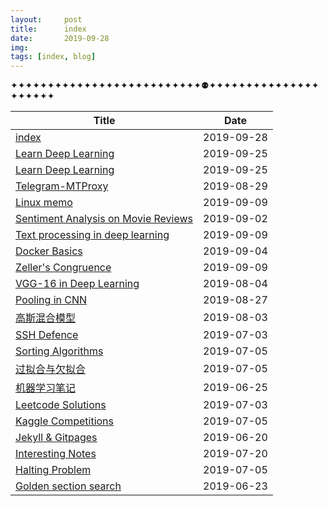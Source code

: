 ```yaml
---
layout:     post
title:      index
date:       2019-09-28
img: 
tags: [index, blog]
---
```


✦✦✦✦✦✦✦✦✦✦✦✦✦✦✦✦✦✦✦✦✦✦✦✦✦✦⚉✦✦✦✦✦✦✦✦✦✦✦✦✦✦✦✦✦✦✦✦✦

|Title|Date|
|---|---|
|[index]({{site.baseurl}}/index) | 2019-09-28 |
|[Learn Deep Learning]({{site.baseurl}}/Learn-Deep-Learning) | 2019-09-25 |
|[Learn Deep Learning]({{site.baseurl}}/Learn-Deep-Learning) | 2019-09-25 |
|[Telegram-MTProxy]({{site.baseurl}}/Telegram-MTProxy) | 2019-08-29 |
|[Linux memo]({{site.baseurl}}/Linux-memo) | 2019-09-09 |
|[Sentiment Analysis on Movie Reviews]({{site.baseurl}}/Sentiment-Analysis-on-Movie-Reviews) | 2019-09-02 |
|[Text processing in deep learning]({{site.baseurl}}/Text-processing-in-deep-learning) | 2019-09-09 |
|[Docker Basics]({{site.baseurl}}/Docker-Basics) | 2019-09-04 |
|[Zeller's Congruence]({{site.baseurl}}/Zeller's-Congruence) | 2019-09-09 |
|[VGG-16 in Deep Learning]({{site.baseurl}}/VGG-16-in-Deep-Learning) | 2019-08-04 |
|[Pooling in CNN]({{site.baseurl}}/Pooling-in-CNN) | 2019-08-27 |
|[高斯混合模型]({{site.baseurl}}/高斯混合模型) | 2019-08-03 |
|[SSH Defence]({{site.baseurl}}/SSH-Defence) | 2019-07-03 |
|[Sorting Algorithms]({{site.baseurl}}/Sorting-Algorithms) | 2019-07-05 |
|[过拟合与欠拟合]({{site.baseurl}}/过拟合与欠拟合) | 2019-07-05 |
|[机器学习笔记]({{site.baseurl}}/机器学习笔记) | 2019-06-25 |
|[Leetcode Solutions]({{site.baseurl}}/Leetcode-Solutions) | 2019-07-03 |
|[Kaggle Competitions]({{site.baseurl}}/Kaggle-Competitions) | 2019-07-05 |
|[Jekyll & Gitpages]({{site.baseurl}}/Jekyll-&-Gitpages) | 2019-06-20 |
|[Interesting Notes]({{site.baseurl}}/Interesting-Notes) | 2019-07-20 |
|[Halting Problem]({{site.baseurl}}/Halting-Problem) | 2019-07-05 |
|[Golden section search]({{site.baseurl}}/Golden-section-search) | 2019-06-23 |
